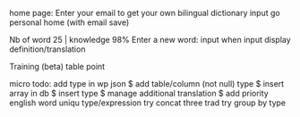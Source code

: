 
home page: Enter your email to get your own bilingual dictionary
input go personal home (with email save)

Nb of word 25 | knowledge 98%
Enter a new word:
input
when input display definition/translation
 
Training (beta) 
table point

micro todo:
 add type in wp json $
 add table/column (not null) type $
 insert array in db $
 insert type $
 manage additional translation $
 add priority english word
 uniqu type/expression
 try concat three trad
 try group by type